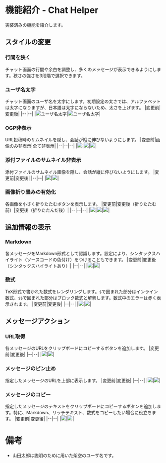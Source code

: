 # 機能紹介 - Chat Helper
実装済みの機能を紹介します。

## スタイルの変更
### 行間を狭く
チャット画面の行間や余白を調整し、多くのメッセージが表示できるようにします。狭さの強さを3段階で選択できます。

### ユーザ名太字
チャット画面のユーザ名を太字にします。初期設定の太さでは、アルファベットは太字になりますが、日本語は太字にならないため、太さを上げます。
|変更前|変更後|
|--|--|
|![ユーザ名太字](./images/bold-before.png)|![ユーザ名太字](./images/bold-after.png)|

### OGP非表示
URL投稿時のサムネイルを隠し、会話が縦に伸びないようにします。
|変更前|画像のみ非表示|全て非表示|
|--|--|--|
|![](./images/ogp-before.png)|![](./images/ogp-after-1.png)|![](./images/ogp-after-2.png)|

### 添付ファイルのサムネイル非表示
添付ファイルのサムネイル画像を隠し、会話が縦に伸びないようにします。
|変更前|変更後|
|--|--|
|![](./images/file-thumbnail-before.png)|![](./images/file-thumbnail-after.png)|

### 画像折り畳みの有効化
各画像を小さく折りたたむボタンを表示します。
|変更前|変更後（折りたたむ前）|変更後（折りたたんだ後）|
|--|--|--|
|![](./images/hold-image-before.png)|![](./images/hold-image-after-1.png)|![](./images/hold-image-after-2.png)|


## 追加情報の表示

### Markdown
各メッセージをMarkdown形式として認識します。設定により、シンタックスハイライト（ソースコードの色付け）をつけることもできます。
|変更前|変更後（シンタックスハイライトあり）|
|--|--|
|![](./images/markdown-before.png)|![](./images/markdown-after.png)|

### 数式
TeX形式で書かれた数式をレンダリングします。`$`で囲まれた部分はインライン数式、`$$`で囲まれた部分はブロック数式と解釈します。数式中のエラーは赤く表示されます。
|変更前|変更後|
|--|--|
|![](./images/math-before.png)|![](./images/math-after.png)|

## メッセージアクション
### URL取得
各メッセージのURLをクリップボードにコピーするボタンを追加します。
|変更前|変更後|
|--|--|
|![](./images/url-before.png)|![](./images/url-after.png)|

### メッセージのピン止め
指定したメッセージのURLを上部に表示します。
|変更前|変更後|
|--|--|
|![](./images/pin-before.png)|![](./images/pin-after.png)|

### メッセージのコピー
指定したメッセージのテキストをクリップボードにコピーするボタンを追加します。特に、Markdown、リッチテキスト、数式をコピーしたい場合に役立ちます。
|変更前|変更後|
|--|--|
|![](./images/url-before.png)|![](./images/copy-after.png)|

# 備考
- 山田太郎は説明のために用いた架空のユーザ名です。
